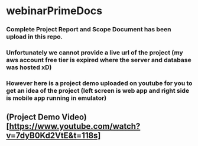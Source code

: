 # webinarPrimeDocs
### Complete Project Report and Scope Document has been upload in this repo.

### Unfortunately we cannot provide a live url of the project (my aws account free tier is expired where the server and database was hosted xD)

### However here is a project demo uploaded on youtube for you to get an idea of the project (left screen is web app and right side is mobile app running in emulator)
## (Project Demo Video)[https://www.youtube.com/watch?v=7dyB0Kd2VtE&t=118s] 


